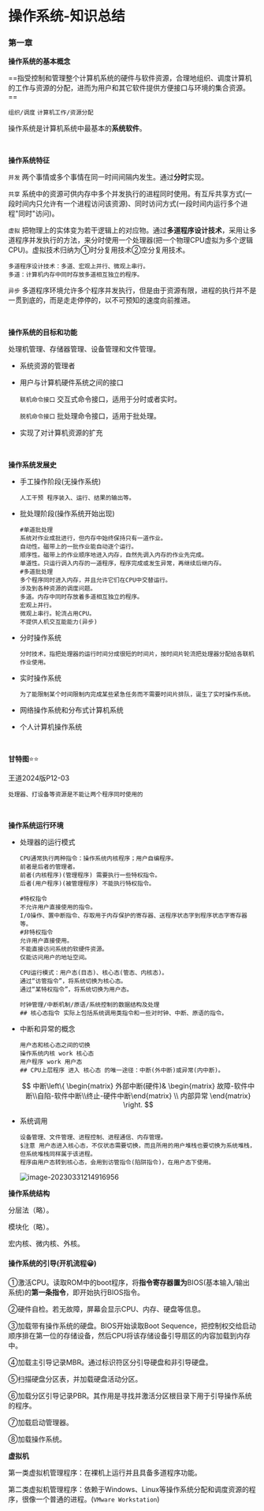 # 操作系统-知识总结

### 第一章

**操作系统的基本概念**

==指受控制和管理整个计算机系统的硬件与软件资源，合理地组织、调度计算机的工作与资源的分配，进而为用户和其它软件提供方便接口与环境的集合资源。==

`组织/调度` `计算机工作/资源分配`

操作系统是计算机系统中最基本的**系统软件**。

<br>

**操作系统特征**

`并发` 两个事情或多个事情在同一时间间隔内发生。通过**分时**实现。

`共享` 系统中的资源可供内存中多个并发执行的进程同时使用。有互斥共享方式(一段时间内只允许有一个进程访问该资源)、同时访问方式(一段时间内运行多个进程"同时"访问)。

`虚拟` 把物理上的实体变为若干逻辑上的对应物。通过**多道程序设计技术**，采用让多道程序并发执行的方法，来分时使用一个处理器(把一个物理CPU虚拟为多个逻辑CPU)。虚拟技术归纳为①时分复用技术②空分复用技术。

```
多道程序设计技术：多道、宏观上并行、微观上串行。
多道：计算机内存中同时存放多道相互独立的程序。
```

`异步` 多道程序环境允许多个程序并发执行，但是由于资源有限，进程的执行并不是一贯到底的，而是走走停停的，以不可预知的速度向前推进。

<br>

**操作系统的目标和功能**

处理机管理、存储器管理、设备管理和文件管理。

* 系统资源的管理者

* 用户与计算机硬件系统之间的接口

  `联机命令接口` 交互式命令接口，适用于分时或者实时。

  `脱机命令接口` 批处理命令接口，适用于批处理。

* 实现了对计算机资源的扩充

<br>

**操作系统发展史**

* 手工操作阶段(无操作系统)

  ```
  人工干预 程序装入、运行、结果的输出等。
  ```

* 批处理阶段(操作系统开始出现)

  ```shell
  #单道批处理
  系统对作业成批进行，但内存中始终保持只有一道作业。
  自动性。磁带上的一批作业能自动逐个运行。
  顺序性。磁带上的作业顺序地进入内存，自然先调入内存的作业先完成。
  单道性。只运行调入内存的一道程序，程序完成或发生异常，再继续后继内存。
  #多道批处理
  多个程序同时进入内存，并且允许它们在CPU中交替运行。
  涉及到各种资源的调度问题。
  多道。内存中同时存放着多道相互独立的程序。
  宏观上并行。
  微观上串行。轮流占用CPU。
  不提供人机交互能能力(异步)
  ```

* 分时操作系统

  ```
  分时技术，指把处理器的运行时间分成很短的时间片，按时间片轮流把处理器分配给各联机作业使用。
  ```

* 实时操作系统

  ```
  为了能限制某个时间限制内完成某些紧急任务而不需要时间片排队，诞生了实时操作系统。
  ```

* 网络操作系统和分布式计算机系统

* 个人计算机操作系统

<br>

**甘特图**⭐⭐

王道2024版P12-03

`处理器、打设备等资源是不能让两个程序同时使用的`

<br>

**操作系统运行环境**

* 处理器的运行模式

  ````shell
  CPU通常执行两种指令：操作系统内核程序；用户自编程序。
  前者是后者的管理者。
  前者(内核程序)(管理程序) 需要执行一些特权指令。
  后者(用户程序)(被管理程序) 不能执行特权指令。
  
  #特权指令
  不允许用户直接使用的指令。
  I/O操作、置中断指令、存取用于内存保护的寄存器、送程序状态字到程序状态字寄存器等。
  #非特权指令
  允许用户直接使用。
  不能直接访问系统的软硬件资源。
  仅能访问用户的地址空间。
  
  CPU运行模式：用户态(目态)、核心态(管态、内核态)。
  通过“访管指令”，将系统切换为核心态。
  通过“某特权指令”，将系统切换为用户态。
  
  时钟管理/中断机制/原语/系统控制的数据结构及处理
  ## 核心态指令 实际上包括系统调用类指令和一些对时钟、中断、原语的指令。
  ````

* 中断和异常的概念

  ```shell
  用户态和核心态之间的切换
  操作系统内核 work 核心态
  用户程序 work 用户态
  ## CPU上层程序 进入 核心态 的唯一途径：中断(外中断)或异常(内中断)。
  ```

  $$ 中断\left\{ \begin{matrix} 外部中断(硬件)& \begin{matrix} 故障-软件中断\\自陷-软件中断\\终止-硬件中断\end{matrix}   \\ 内部异常  \end{matrix} \right. $$

* 系统调用

  ```shell
  设备管理、文件管理、进程控制、进程通信、内存管理。
  $注意 用户态进入核心态，不仅状态需要切换，而且所用的用户堆栈也要切换为系统堆栈，但系统堆栈同样属于该进程。
  程序由用户态转到核心态，会用到访管指令(陷阱指令)，在用户态下使用。
  ```
  
  ![image-20230331214916956](C:\Users\徐轲的小电脑\AppData\Roaming\Typora\typora-user-images\image-20230331214916956.png)

**操作系统结构**

分层法（略）。

模块化（略）。

宏内核、微内核、外核。

#### 操作系统的引导(开机流程😀)

①激活CPU。读取ROM中的boot程序，将**指令寄存器置为**BIOS(基本输入/输出系统)的**第一条指令**，即开始执行BIOS指令。

②硬件自检。若无故障，屏幕会显示CPU、内存、硬盘等信息。

③加载带有操作系统的硬盘。BIOS开始读取Boot Sequence，把控制权交给启动顺序排在第一位的存储设备，然后CPU将该存储设备引导扇区的内容加载到内存中。

④加载主引导记录MBR。通过标识符区分引导硬盘和非引导硬盘。

⑤扫描硬盘分区表，并加载硬盘活动分区。

⑥加载分区引导记录PBR。其作用是寻找并激活分区根目录下用于引导操作系统的程序。

⑦加载启动管理器。

⑧加载操作系统。

**虚拟机**

第一类虚拟机管理程序：在裸机上运行并且具备多道程序功能。

第二类虚拟机管理程序：依赖于Windows、Linux等操作系统分配和调度资源的程序，很像一个普通的进程。(`VMware Workstation`)